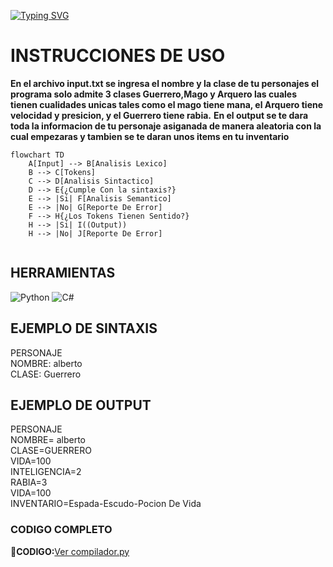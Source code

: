 <a href="https://git.io/typing-svg"><img src="https://readme-typing-svg.demolab.com?font=Fira+Code&weight=600&size=34&pause=1000&width=435&lines=PROYECTO+COMPILADOR+" alt="Typing SVG" /></a>

# INSTRUCCIONES DE USO
**En el archivo input.txt se ingresa el nombre y la clase de tu personajes el programa solo admite 3 clases Guerrero,Mago y Arquero las cuales tienen cualidades unicas tales como el mago tiene mana, el Arquero tiene
velocidad y presicion, y el Guerrero tiene rabia.**
**En el output se te dara toda la informacion de tu personaje asiganada de manera aleatoria con la cual empezaras y tambien se te daran unos items en tu inventario**  
```mermaid
flowchart TD
    A[Input] --> B[Analisis Lexico]
    B --> C[Tokens]
    C --> D[Analisis Sintactico]
    D --> E{¿Cumple Con la sintaxis?}
    E --> |Si| F[Analisis Semantico]
    E --> |No| G[Reporte De Error]
    F --> H{¿Los Tokens Tienen Sentido?}
    H --> |Si| I((Output))
    H --> |No| J[Reporte De Error]


```
## HERRAMIENTAS
![Python](https://img.shields.io/badge/Python-3776AB?style=for-the-badge&logo=python&logoColor=white) ![C#](https://img.shields.io/badge/C%23-239120?style=for-the-badge&logo=c-sharp&logoColor=white)
## EJEMPLO DE SINTAXIS
PERSONAJE  
NOMBRE: alberto  
CLASE: Guerrero  

## EJEMPLO DE OUTPUT
PERSONAJE  
NOMBRE= alberto  
CLASE=GUERRERO  
VIDA=100  
INTELIGENCIA=2  
RABIA=3  
VIDA=100  
INVENTARIO=Espada-Escudo-Pocion De Vida      
### CODIGO COMPLETO  
📄**CODIGO:**[Ver compilador.py](./compilador.py)


